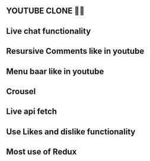 ## YOUTUBE CLONE 🚀🚀



## Live chat functionality

## Resursive Comments like in youtube

## Menu baar like in youtube

## Crousel

## Live api fetch

## Use Likes and dislike functionality

## Most use of Redux
